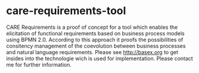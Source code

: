 # care-requirements-tool
CARE Requirements is a proof of concept for a tool which enables the elicitation of functional requirements based on business process models using BPMN 2.0. According to this approach it proofs the possibilities of consitency management of the coevolution between business processes and natural language requirements.
Please see http://basex.org to get insides into the technologie wich is used for implementation.
Please contact me for further information.
